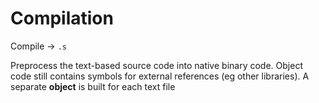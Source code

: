 # Compilation

Compile → `.s`

Preprocess the text-based source code into native binary code. Object code still contains symbols for external references (eg other libraries). A separate **object** is built for each text file
